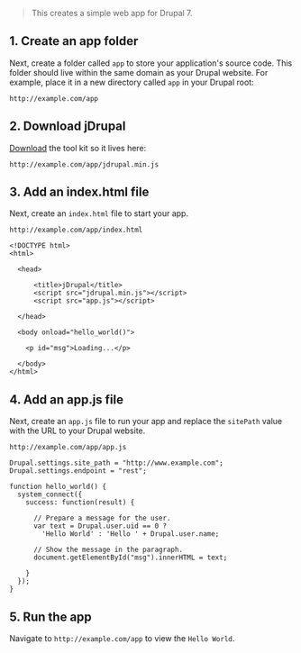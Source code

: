 > This creates a simple web app for Drupal 7.

## 1. Create an app folder

Next, create a folder called `app` to store your application's source code. This folder should live within the same domain as your Drupal website. For example, place it in a new directory called `app` in your Drupal root:

```
http://example.com/app
```

## 2. Download jDrupal

[Download](https://raw.githubusercontent.com/signalpoint/jDrupal/7.x-1.x/jdrupal.min.js) the tool kit so it lives here:

```
http://example.com/app/jdrupal.min.js
```

## 3. Add an index.html file

Next, create an `index.html` file to start your app. 

`http://example.com/app/index.html`

```
<!DOCTYPE html>
<html>

  <head>

      <title>jDrupal</title>
      <script src="jdrupal.min.js"></script>
      <script src="app.js"></script>

  </head>

  <body onload="hello_world()">
    
    <p id="msg">Loading...</p>
    
  </body>
</html>
```

## 4. Add an app.js file

Next, create an `app.js` file to run your app and replace the `sitePath` value with the URL to your Drupal website.
                                                 
`http://example.com/app/app.js`

```
Drupal.settings.site_path = "http://www.example.com";
Drupal.settings.endpoint = "rest";
          
function hello_world() {
  system_connect({
    success: function(result) {
    
      // Prepare a message for the user.
      var text = Drupal.user.uid == 0 ?
        'Hello World' : 'Hello ' + Drupal.user.name;
      
      // Show the message in the paragraph.
      document.getElementById("msg").innerHTML = text;
      
    }
  });
}
```

## 5. Run the app

Navigate to `http://example.com/app` to view the `Hello World`.
